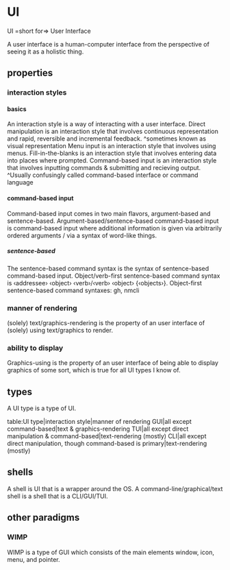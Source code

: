 # UI

UI =short for=> User Interface

A user interface is a human-computer interface from the perspective of seeing it as a holistic thing.

## properties

### interaction styles

#### basics

An interaction style is a way of interacting with a user interface.
Direct manipulation is an interaction style that involves continuous representation and rapid, reversible and incremental feedback.
^sometimes known as visual representation
Menu input is an interaction style that involves using menus.
Fill-in-the-blanks is an interaction style that involves entering data into places where prompted.
Command-based input is an interaction style that involves inputting commands & submitting and recieving output.
^Usually confusingly called command-based interface or command language

#### command-based input

Command-based input comes in two main flavors, argument-based and sentence-based.
Argument-based/sentence-based command-based input is command-based input where additional information is given via arbitrarily ordered arguments / via a syntax of word-like things.

##### sentence-based

The sentence-based command syntax is the syntax of sentence-based command-based input.
Object/verb-first sentence-based command syntax is ‹addressee› ‹object› ‹verb›/‹verb› ‹object› {‹objects›}.
Object-first sentence-based command syntaxes: gh, nmcli

### manner of rendering

(solely) text/graphics-rendering is the property of an user interface of (solely) using text/graphics to render.

### ability to display

Graphics-using is the property of an user interface of being able to display graphics of some sort, which is true for all UI types I know of.

## types

A UI type is a type of UI.


table:UI type|interaction style|manner of rendering
GUI|all except command-based|text & graphics-rendering
TUI|all except direct manipulation & command-based|text-rendering (mostly)
CLI|all except direct manipulation, though command-based is primary|text-rendering (mostly)

## shells

A shell is UI that is a wrapper around the OS. 
A command-line/graphical/text shell is a shell that is a CLI/GUI/TUI.

## other paradigms

### WIMP

WIMP is a type of GUI which consists of the main elements window, icon, menu, and pointer.